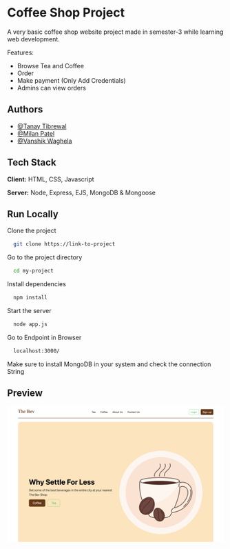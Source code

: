 
# Coffee Shop Project

A very basic coffee shop website project made in semester-3 while learning web development. 

Features: 
- Browse Tea and Coffee 
- Order 
- Make payment (Only Add Credentials) 
- Admins can view orders  


## Authors

- [@Tanay Tibrewal](https://www.github.com/tanay2804)
- [@Milan Patel]()
- [@Vanshik Waghela](https://www.github.com/VanshikWaghela)


## Tech Stack

**Client:** HTML, CSS, Javascript

**Server:** Node, Express, EJS, MongoDB & Mongoose


## Run Locally

Clone the project

```bash
  git clone https://link-to-project
```

Go to the project directory

```bash
  cd my-project
```

Install dependencies

```bash
  npm install
```

Start the server

```bash
  node app.js
```
Go to Endpoint in Browser

```bash
  localhost:3000/
```

Make sure to install MongoDB in your system and check the connection String

## Preview

![App Screenshot](public/img/screenshot.jpg?raw=true)
